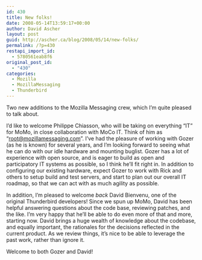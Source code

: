 ```yaml
---
id: 430
title: New folks!
date: 2008-05-14T13:59:17+00:00
author: David Ascher
layout: post
guid: http://ascher.ca/blog/2008/05/14/new-folks/
permalink: /?p=430
restapi_import_id:
  - 5780561eab8f6
original_post_id:
  - "430"
categories:
  - Mozilla
  - MozillaMessaging
  - Thunderbird
---
```

Two new additions to the Mozilla Messaging crew, which I&#8217;m quite pleased to talk about.

I&#8217;d like to welcome Philippe Chiasson, who will be taking on everything &#8220;IT&#8221; for MoMo, in close collaboration with MoCo IT. Think of him as &#8220;root@mozillamessaging.com&#8221;. I&#8217;ve had the pleasure of working with Gozer (as he is known) for several years, and I&#8217;m looking forward to seeing what he can do with our idle hardware and mounting buglist. Gozer has a lot of experience with open source, and is eager to build as open and participatory IT systems as possible, so I think he&#8217;ll fit right in. In addition to configuring our existing hardware, expect Gozer to work with Rick and others to setup build and test servers, and start to plan out our overall IT roadmap, so that we can act with as much agility as possible.

In addition, I&#8217;m pleased to welcome _back_ David Bienvenu, one of the original Thunderbird developers! Since we spun up MoMo, David has been helpful answering questions about the code base, reviewing patches, and the like. I&#8217;m very happy that he&#8217;ll be able to do even more of that and more, starting now. David brings a huge wealth of knowledge about the codebase, and equally important, the rationales for the decisions reflected in the current product. As we review things, it&#8217;s nice to be able to leverage the past work, rather than ignore it.

Welcome to both Gozer and David!